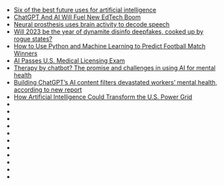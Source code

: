 - [Six of the best future uses for artificial intelligence](https://technologymagazine.com/articles/six-of-the-best-future-uses-for-artificial-intelligence)
- [ChatGPT And AI Will Fuel New EdTech Boom](https://www.forbes.com/sites/emmawhitford/2023/01/18/chatgpt-and-ai-will-fuel-new-edtech-boom/)
- [Neural prosthesis uses brain activity to decode speech](https://cur.at/yXoQwX7?m=web)
- [Will 2023 be the year of dynamite disinfo deepfakes, cooked up by rogue states?](https://cur.at/vCzkvlm?m=web)
- [How to Use Python and Machine Learning to Predict Football Match Winners](https://cur.at/6LEa7RK?m=web)
- [AI Passes U.S. Medical Licensing Exam](https://cur.at/6fyqiLt?m=web)
- [Therapy by chatbot? The promise and challenges in using AI for mental health](https://cur.at/QPu0GNw?m=web)
- [Building ChatGPT’s AI content filters devastated workers’ mental health, according to new report](https://cur.at/rp6d4Ux?m=web)
- [How Artificial Intelligence Could Transform the U.S. Power Grid](https://cur.at/MiSjOKx?m=web)
- []()
- []()
- []()
- []()
- []()
- []()
- []()
- []()
- []()
- []()
- []()

